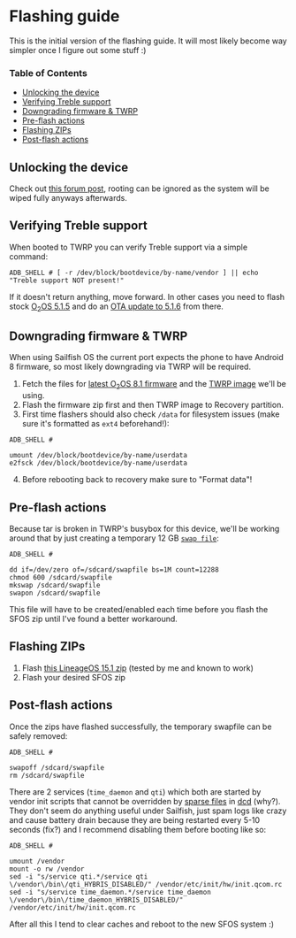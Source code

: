 # Flashing guide
This is the initial version of the flashing guide. It will most likely become way simpler once I figure out some stuff :)

### Table of Contents
* [Unlocking the device](#unlocking-the-device)
* [Verifying Treble support](#verifying-treble-support)
* [Downgrading firmware & TWRP](#downgrading-firmware-twrp)
* [Pre-flash actions](#pre-flash-actions)
* [Flashing ZIPs](#flashing-zips)
* [Post-flash actions](#post-flash-actions)

## Unlocking the device
Check out [this forum post](https://forums.oneplus.com/threads/guide-oneplus-5-how-to-unlock-bootloader-flash-twrp-root-nandroid-efs-backup-and-more.548216/), rooting can be ignored as the system will be wiped fully anyways afterwards.

## Verifying Treble support
When booted to TWRP you can verify Treble support via a simple command:
```
ADB_SHELL # [ -r /dev/block/bootdevice/by-name/vendor ] || echo "Treble support NOT present!"
```
If it doesn't return anything, move forward. In other cases you need to flash stock [O<sub>2</sub>OS 5.1.5](https://otafsg.h2os.com/patch/amazone2/GLO/OnePlus5Oxygen/OnePlus5Oxygen_23.J.38_GLO_038_1808082017/OnePlus5Oxygen_23_OTA_038_all_1808082017_ebb1d69f37.zip) and do an [OTA update to 5.1.6](http://otafsg1.h2os.com/patch/amazone2/GLO/OnePlus5Oxygen/OnePlus5Oxygen_23.J.39_GLO_039_1810091237/OnePlus5Oxygen_23_OTA_039_all_1810091237_160b.zip) from there.

## Downgrading firmware & TWRP<a name="downgrading-firmware-twrp"></a>
When using Sailfish OS the current port expects the phone to have Android 8 firmware, so most likely downgrading via TWRP will be required.

1. Fetch the files for [latest O<sub>2</sub>OS 8.1 firmware](https://sourceforge.net/projects/cheeseburgerdumplings/files/15.1/cheeseburger/firmware/firmware_5.1.7_oneplus5.zip/download) and the [TWRP image](https://sourceforge.net/projects/cheeseburgerdumplings/files/15.1/cheeseburger/recovery/twrp-3.2.1-0-20180414-codeworkx-cheeseburger.img/download) we'll be using.
2. Flash the firmware zip first and then TWRP image to Recovery partition.
3. First time flashers should also check `/data` for filesystem issues (make sure it's formatted as `ext4` beforehand!):
```
ADB_SHELL #

umount /dev/block/bootdevice/by-name/userdata
e2fsck /dev/block/bootdevice/by-name/userdata
```
4. Before rebooting back to recovery make sure to "Format data"!


## Pre-flash actions
Because tar is broken in TWRP's busybox for this device, we'll be working around that by just creating a temporary 12 GB [`swap file`](https://www.linux.com/news/all-about-linux-swap-space):
```
ADB_SHELL #

dd if=/dev/zero of=/sdcard/swapfile bs=1M count=12288
chmod 600 /sdcard/swapfile
mkswap /sdcard/swapfile
swapon /sdcard/swapfile
```
This file will have to be created/enabled each time before you flash the SFOS zip until I've found a better workaround.

## Flashing ZIPs
1. Flash [this LineageOS 15.1 zip](https://download.lineage.microg.org/cheeseburger/lineage-15.1-20190225-microG-cheeseburger.zip) (tested by me and known to work)
2. Flash your desired SFOS zip

## Post-flash actions
Once the zips have flashed successfully, the temporary swapfile can be safely removed:
```
ADB_SHELL #

swapoff /sdcard/swapfile
rm /sdcard/swapfile
```

There are 2 services (`time_daemon` and `qti`) which both are started by vendor init scripts that cannot be overridden by [sparse files](https://git.io/fji3Y) in [dcd](https://git.io/fji3O) (why?). They don't seem do anything useful under Sailfish, just spam logs like crazy and cause battery drain because they are being restarted every 5-10 seconds (fix?) and I recommend disabling them before booting like so:
```
ADB_SHELL #

umount /vendor
mount -o rw /vendor
sed -i "s/service qti.*/service qti \/vendor\/bin\/qti_HYBRIS_DISABLED/" /vendor/etc/init/hw/init.qcom.rc
sed -i "s/service time_daemon.*/service time_daemon \/vendor\/bin\/time_daemon_HYBRIS_DISABLED/" /vendor/etc/init/hw/init.qcom.rc
```
After all this I tend to clear caches and reboot to the new SFOS system :)
